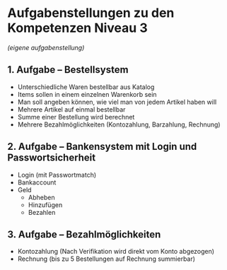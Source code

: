 # Aufgabenstellungen zu den Kompetenzen Niveau 3 
*(eigene aufgabenstellung)*

## 1. Aufgabe – Bestellsystem
- Unterschiedliche Waren bestellbar aus Katalog
- Items sollen in einem einzelnen Warenkorb sein
- Man soll angeben können, wie viel man von jedem Artikel haben will
- Mehrere Artikel auf einmal bestellbar
- Summe einer Bestellung wird berechnet
- Mehrere Bezahlmöglichkeiten (Kontozahlung, Barzahlung, Rechnung)

## 2.	Aufgabe – Bankensystem mit Login und Passwortsicherheit
- Login (mit Passwortmatch)
- Bankaccount 
- Geld 
  - Abheben
  - Hinzufügen
  - Bezahlen
## 3.	Aufgabe – Bezahlmöglichkeiten
- Kontozahlung (Nach Verifikation wird direkt vom Konto abgezogen)
- Rechnung (bis zu 5 Bestellungen auf Rechnung summierbar)

